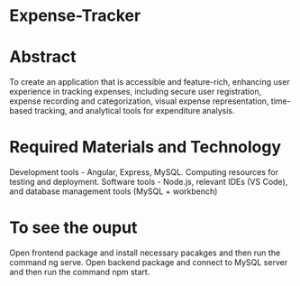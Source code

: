 # Expense-Tracker

# Abstract
To create an application that is accessible and feature-rich, enhancing user experience in tracking expenses, including secure user registration, expense recording and categorization, visual expense representation, time-based tracking, and analytical tools for expenditure analysis.

# Required Materials and Technology
Development tools - Angular, Express, MySQL.
Computing resources for testing and deployment.
Software tools - Node.js, relevant IDEs (VS Code), and database management tools (MySQL + workbench)

# To see the ouput
Open frontend package and install necessary pacakges and then run the command ng serve.
Open backend package and connect to MySQL server and then run the command npm start.

